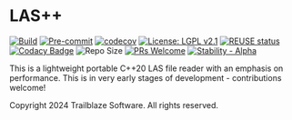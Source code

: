<!--
  SPDX-FileCopyrightText: (c) 2025 Trailblaze Software, all rights reserved
  SPDX-License-Identifier: LGPL-2.1-or-later

  This library is free software; you can redistribute it and/or modify it under
  the terms of the GNU Lesser General Public License as published by the Free
  Software Foundation; version 2.1.

  This library is distributed in the hope that it will be useful, but WITHOUT
  ANY WARRANTY; without even the implied warranty of MERCHANTABILITY or FITNESS
  FOR A PARTICULAR PURPOSE. See the GNU Lesser General Public License for more
  details.

  For LGPL2 incompatible licensing or development requests, please contact
  trailblaze.software@gmail.com
 -->

# LAS++

[![Build](https://github.com/Trailblaze-Software/laspp/actions/workflows/cmake-multi-platform.yml/badge.svg)](https://github.com/Trailblaze-Software/laspp/actions/workflows/cmake-multi-platform.yml)
[![Pre-commit](https://github.com/Trailblaze-Software/laspp/actions/workflows/pre-commit.yml/badge.svg)](https://github.com/Trailblaze-Software/laspp/actions/workflows/pre-commit.yml)
[![codecov](https://codecov.io/gh/Trailblaze-Software/laspp/graph/badge.svg?token=EK80UEXH3E)](https://codecov.io/gh/Trailblaze-Software/laspp)
[![License: LGPL v2.1](https://img.shields.io/badge/License-LGPL_v2.1-blue.svg)](https://www.gnu.org/licenses/lgpl-2.1)
[![REUSE status](https://api.reuse.software/badge/github.com/Trailblaze-Software/laspp)](https://api.reuse.software/info/github.com/Trailblaze-Software/laspp)
[![Codacy Badge](https://app.codacy.com/project/badge/Grade/9ff99e8d04cc49ec9acfd2c7fd4da6ad)](https://app.codacy.com/gh/Trailblaze-Software/laspp/dashboard?utm_source=gh&utm_medium=referral&utm_content=&utm_campaign=Badge_grade)
![Repo Size](https://img.shields.io/github/repo-size/Trailblaze-Software/laspp)
[![PRs Welcome](https://img.shields.io/badge/PRs-welcome-brightgreen.svg?style=flat-square)](http://makeapullrequest.com)
[![Stability - Alpha](https://img.shields.io/badge/stability-alpha-f4d03f.svg)](https://github.com/mkenney/software-guides/blob/master/STABILITY-BADGES.md#alpha)

This is a lightweight portable C++20 LAS file reader with an emphasis on performance. This is in very early stages of development - contributions welcome!

Copyright 2024 Trailblaze Software. All rights reserved.
